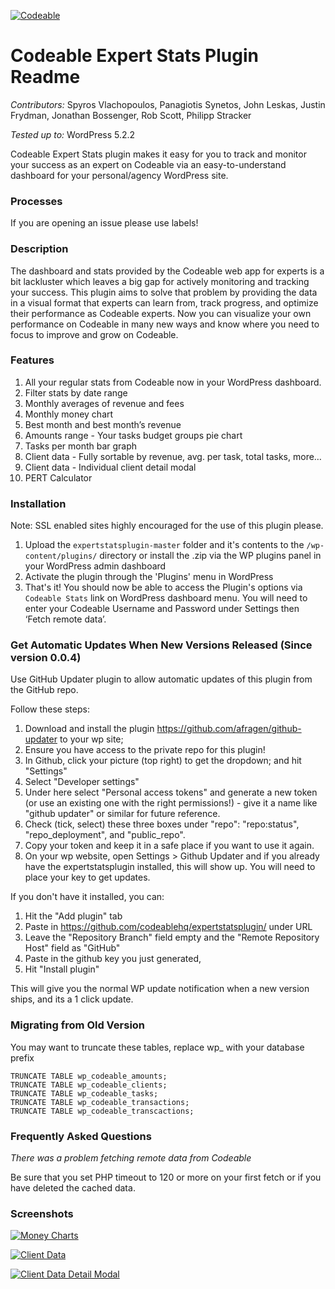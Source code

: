 [![Codeable](https://img.shields.io/badge/Codeable-Experts-blue.svg?style=flat-square)]()
# Codeable Expert Stats Plugin Readme
*Contributors:* Spyros Vlachopoulos, Panagiotis Synetos, John Leskas, Justin Frydman, Jonathan Bossenger, Rob Scott, Philipp Stracker

*Tested up to:* WordPress 5.2.2

Codeable Expert Stats plugin makes it easy for you to track and monitor your success as an expert on Codeable via an easy-to-understand dashboard for your personal/agency WordPress site.


### Processes

If you are opening an issue please use labels!

### Description

The dashboard and stats provided by the Codeable web app for experts is a bit lackluster which leaves a big gap for actively monitoring and tracking your success. This plugin aims to solve that problem by providing the data in a visual format that experts can learn from, track progress, and optimize their performance as Codeable experts. Now you can visualize your own performance on Codeable in many new ways and know where you need to focus to improve and grow on Codeable.

### Features

1. All your regular stats from Codeable now in your WordPress dashboard.
2. Filter stats by date range
3. Monthly averages of revenue and fees
4. Monthly money chart
5. Best month and best month’s revenue
6. Amounts range - Your tasks budget groups pie chart
7. Tasks per month bar graph
8. Client data - Fully sortable by revenue, avg. per task, total tasks, more…
9. Client data - Individual client detail modal
10. PERT Calculator


### Installation

Note: SSL enabled sites highly encouraged for the use of this plugin please.

1. Upload the `expertstatsplugin-master` folder and it's contents to the `/wp-content/plugins/` directory or install the .zip via the WP plugins panel in your WordPress admin dashboard
2. Activate the plugin through the 'Plugins' menu in WordPress
3. That's it! You should now be able to access the Plugin's options via `Codeable Stats` link on WordPress dashboard menu.  You will need to enter your Codeable Username and Password under Settings then ‘Fetch remote data’.

### Get Automatic Updates When New Versions Released (Since version 0.0.4)
Use GitHub Updater plugin to allow automatic updates of this plugin from the GitHub repo.

Follow these steps:

1. Download and install the plugin https://github.com/afragen/github-updater to your wp site;
2. Ensure you have access to the private repo for this plugin!
3. In Github, click your picture (top right) to get the dropdown; and hit "Settings"
4. Select "Developer settings"
5. Under here select "Personal access tokens" and generate a new token (or use an existing one with the right permissions!) - give it a name like "github updater" or similar for future reference.
6. Check (tick, select) these three boxes under "repo": "repo:status", "repo_deployment", and "public_repo".
7. Copy your token and keep it in a safe place if you want to use it again.
8. On your wp website, open Settings > Github Updater and if you already have the expertstatsplugin installed, this will show up. You will need to place your key to get updates.

If you don't have it installed, you can:

1. Hit the "Add plugin" tab
2. Paste in https://github.com/codeablehq/expertstatsplugin/ under URL
3. Leave the "Repository Branch" field empty and the "Remote Repository Host" field as "GitHub"
4. Paste in the github key you just generated,
5. Hit "Install plugin"

This will give you the normal WP update notification when a new version ships, and its a 1 click update.

### Migrating from Old Version

You may want to truncate these tables, replace wp_ with your database prefix

```
TRUNCATE TABLE wp_codeable_amounts;
TRUNCATE TABLE wp_codeable_clients;
TRUNCATE TABLE wp_codeable_tasks;
TRUNCATE TABLE wp_codeable_transactions;
TRUNCATE TABLE wp_codeable_transcactions;
```

### Frequently Asked Questions

*There was a problem fetching remote data from Codeable*

Be sure that you set PHP timeout to 120 or more on your first fetch or if you have deleted the cached data.


### Screenshots

[![Money Charts](https://raw.githubusercontent.com/codeablehq/expertstatsplugin/master/screenshot1-money-charts.png?token=ACPiMX4GRnmFUQzH1KXutE40Y23hf5Pjks5Yvq0bwA%3D%3D)]()


[![Client Data](https://github.com/codeablehq/expertstatsplugin/raw/master/screenshot2-client-data.png)]()

[![Client Data Detail Modal ](https://github.com/codeablehq/expertstatsplugin/raw/master/screenshot3-client-detail-modal.png)]()
